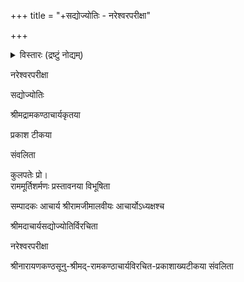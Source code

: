 +++
title = "+सद्योज्योतिः - नरेश्वरपरीक्षा"

+++
  
<details><summary>विस्तारः (द्रष्टुं नोद्यम्)</summary>

nareśvaraparīkṣā of sadyojyoti with prakāśa commentary by rāmakaṇṭha </details>

  
  
  
  
नरेश्वरपरीक्षा   
  
  
सद्योज्योतिः  
  
  
श्रीमद्रामकण्ठाचार्यकृतया  
  
प्रकाश टीकया  
  
संवलिता  
  
कुलपतेः प्रो।  
राममूर्तिशर्मणः प्रस्तावनया विभूषिता  
  
सम्पादकः आचार्य श्रीरामजीमालवीयः आचार्योऽध्यक्षश्च  

श्रीमदाचार्यसद्योज्योतिर्विरचिता  
  
नरेश्वरपरीक्षा  
  
श्रीनारायणकण्ठसूनु-श्रीमद्-रामकण्ठाचार्यविरचित-प्रकाशाख्यटीकया संवलिता  

